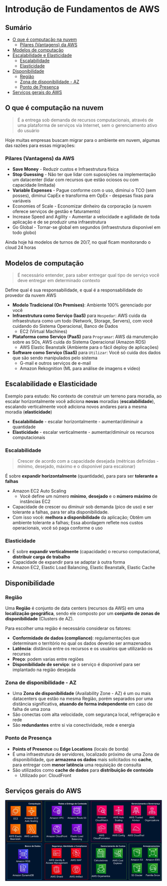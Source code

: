 <h1> Introdução de Fundamentos de AWS </h1>

<h2> Sumário </h2>

- [O que é computação na nuvem](#o-que-é-computação-na-nuvem)
  - [Pilares (Vantagens) da AWS](#pilares-vantagens-da-aws)
- [Modelos de computação](#modelos-de-computação)
- [Escalabilidade e Elasticidade](#escalabilidade-e-elasticidade)
  - [Escalabilidade](#escalabilidade)
  - [Elasticidade](#elasticidade)
- [Disponibilidade](#disponibilidade)
  - [Região](#região)
  - [Zona de disponibilidade - AZ](#zona-de-disponibilidade---az)
  - [Ponto de Presença](#ponto-de-presença)
- [Serviços gerais do AWS](#serviços-gerais-do-aws)

## O que é computação na nuvem

> É a entrega sob demanda de recursos computacionais, através de uma plataforma de serviços via Internet, sem o gerenciamento ativo do usuário

Hoje muitas empresas buscam migrar para o ambiente em nuvem, algumas das razões para essas migrações:

### Pilares (Vantagens) da AWS

- **Save Money** - Reduzir custos e Infraestrutura física
- **Stop Guessing** - Não ter que lidar com suposições na implementação um datacenter (lidar com recursos que estão ociosos ou com capacidade limitada)
- **Variable Expenses** - Pague conforme com o uso, diminui o TCO (sem posses), diminui CapEx e transforma em OpEx - despesas fixas para variáveis
- Economies of Scale - Economizar dinheiro da corporação (a nuvem oferece serviços de gestão e faturamento)
- Increase Speed and Agility - Aumentar a velocidade e agilidade de toda aplicação e de se produzir uma infraestrutura
- Go Global - Tornar-se global em segundos (infraestrutura disponível em todo globo)

Ainda hoje há modelos de turnos de 20/7, no qual ficam monitorando o cloud 24 horas

## Modelos de computação

> É necessário entender, para saber entregar qual tipo de serviço você deve entregar em determinado contexto

Define qual é sua responsabilidade, e qual é a responsabilidade do provedor da nuvem AWS

- **Modelo Tradicional (On Premises)**: Ambiente 100% gerenciado por você
- **Infraestrutura como Serviço (IaaS)** para `Hospedar`: AWS cuida da infraestrutura como um todo (Network, Storage, Servers), com você cuidando do Sistema Operacional, Banco de Dados
  - EC2 (Virtual Machines)
- **Plataforma como Serviço (PaaS)** para `Programar`: AWS dá manutenção sobre as SOs, AWS cuida do Sistema Operacional (Amazon RDS)
  - AWS Elastic Beanstalk (Ambiente para o fácil deploy de aplicações)
- **Software como Serviço (SaaS)** para `Utilizar`: Você só cuida dos dados que são sendo manipulados pelo sistema
  - G-mail e outros serviços de e-mail
  - Amazon Rekognition (ML para análise de imagens e vídeo)

## Escalabilidade e Elasticidade

Exemplo para estudo: No contexto de construir um terreno para moradia, ao escalar horizontalmente você adiciona **novas** moradias (**escalabilidade**), escalando verticalmente você adiciona novos andares para a mesma moradia (**elasticidade**)

- **Escalabilidade** - escalar horizontalmente - aumentar/diminuir a quantidade
- **Elasticidade** - escalar verticalmente - aumentar/diminuir os recursos computacionais

### Escalabilidade

> Crescer de acordo com a capacidade desejada (métricas definidas - mínimo, desejado, máximo e o disponível para escalonar)

É sobre **expandir horizontalmente** (quantidade), para para ser **tolerante a falhas**

- Amazon EC2 Auto Scaling
  - Você define um número **mínimo**, **desejado** e o **número máximo** de instâncias EC2
- Capacidade de crescer ou diminuir sob demanda (pico de uso) e ser tolerante a falhas, para ter alta disponibilidade.
- Com isso você: **melhora a disponibilidade** da aplicação; Obtêm um ambiente tolerante a falhas; Essa abordagem reflete nos custos operacionais, você só paga conforme o uso

### Elasticidade

- É sobre **expandir verticalmente** (capacidade) o recurso computacional, **distribuir carga de trabalho**
- Capacidade de expandir para se adaptar à outra forma
- Amazon EC2, Elastic Load Balancing, Elastic Beanstalk, Elastic Cache

## Disponibilidade

### Região

Uma **Região** é conjunto de data centers (recursos da AWS) em uma **localização geográfica**, sendo ele composto por um **conjunto de zonas de disponibilidade** (Clusters de AZ).

Para escolher uma região é necessário considerar os fatores:

- **Conformidade de dados (compliance)**: regulamentações que determinam o território no qual os dados deverão ser armazenados
- **Latência**: distância entre os recursos e os usuários que utilizarão os recursos
- **Preço**: podem varias entre regiões
- **Disponibilidade de serviço**: se o serviço é disponível para ser implantado na região desejada

### Zona de disponibilidade - AZ

- Uma **Zona de disponibilidade** (Availability Zone - AZ) é um ou mais datacenters que estão na mesma Região, porém separados por uma distância significativa, **atuando de forma independente** em caso de falha de uma zona
- São conectas com alta velocidade, com segurança local, refrigeração e rede
- São **redundantes** entre si via conectividade, rede e energia

### Ponto de Presença

- **Points of Presence** ou **Edge Locations** (locais de borda)
- É uma infraestrutura de servidores, localizado próximo de uma Zona de disponibilidade, que **armazena os dados** mais solicitados no **cache**, para entregar com **menor latência** uma requisição de consulta
- São utilizados como **cache de dados** para **distribuição de conteúdo**
  - Utilizado por: CloudFront

## Serviços gerais do AWS

![Conteúdo](./images/all-services.PNG)

